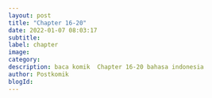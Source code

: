 ```yaml
---
layout: post 
title: "Chapter 16-20"
date: 2022-01-07 08:03:17
subtitle: 
label: chapter
image: 
category: 
description: baca komik  Chapter 16-20 bahasa indonesia 
author: Postkomik
blogId: 
---
```

